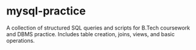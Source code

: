 # mysql-practice
A collection of structured SQL queries and scripts for B.Tech coursework and DBMS practice. Includes table creation, joins, views, and basic operations.
